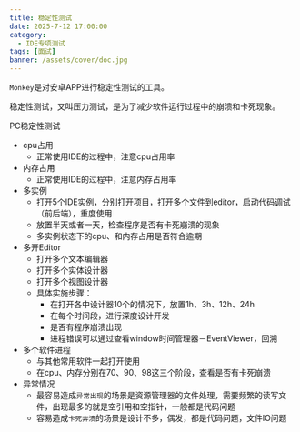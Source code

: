```yaml
---
title: 稳定性测试
date: 2025-7-12 17:00:00
category:
  - IDE专项测试
tags: [面试]
banner: /assets/cover/doc.jpg
---
```


`Monkey`是对安卓APP进行稳定性测试的工具。

稳定性测试，又叫压力测试，是为了减少软件运行过程中的崩溃和卡死现象。

PC稳定性测试
- cpu占用
  - 正常使用IDE的过程中，注意cpu占用率
- 内存占用
  - 正常使用IDE的过程中，注意内存占用率
- 多实例
  - 打开5个IDE实例，分别打开项目，打开多个文件到editor，启动代码调试（前后端），重度使用
  - 放置半天或者一天，检查程序是否有卡死崩溃的现象
  - 多实例状态下的cpu、和内存占用是否符合逾期
- 多开Editor
  - 打开多个文本编辑器
  - 打开多个实体设计器
  - 打开多个视图设计器
  - 具体实施步骤：
    - 在打开各中设计器10个的情况下，放置1h、3h、12h、24h
    - 在每个时间段，进行深度设计开发
    - 是否有程序崩溃出现
    - 进程错误可以通过查看window时间管理器－EventViewer，回溯
- 多个软件进程
  - 与其他常用软件一起打开使用
  - 在cpu、内存分别在70、90、98这三个阶段，查看是否有卡死崩溃
- 异常情况
  - 最容易造成`异常出现`的场景是资源管理器的文件处理，需要频繁的读写文件，出现最多的就是空引用和空指针，一般都是代码问题
  - 容易造成`卡死奔溃`的场景是设计不多，偶发，都是代码问题，文件IO问题